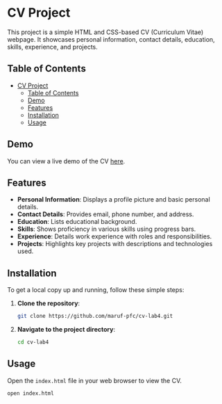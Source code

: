 # CV Project

This project is a simple HTML and CSS-based CV (Curriculum Vitae) webpage. It showcases personal information, contact details, education, skills, experience, and projects.

## Table of Contents

- [CV Project](#cv-project)
  - [Table of Contents](#table-of-contents)
  - [Demo](#demo)
  - [Features](#features)
  - [Installation](#installation)
  - [Usage](#usage)

## Demo

You can view a live demo of the CV [here](https://maruf-pfc.github.io/cv-lab4/).

## Features

- **Personal Information**: Displays a profile picture and basic personal details.
- **Contact Details**: Provides email, phone number, and address.
- **Education**: Lists educational background.
- **Skills**: Shows proficiency in various skills using progress bars.
- **Experience**: Details work experience with roles and responsibilities.
- **Projects**: Highlights key projects with descriptions and technologies used.

## Installation

To get a local copy up and running, follow these simple steps:

1. **Clone the repository**:

   ```sh
   git clone https://github.com/maruf-pfc/cv-lab4.git
   ```

2. **Navigate to the project directory**:

   ```sh
   cd cv-lab4
   ```

## Usage

Open the `index.html` file in your web browser to view the CV.

```sh
open index.html
```
